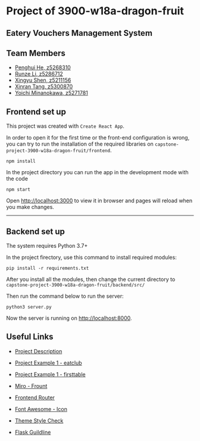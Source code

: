 # Project of 3900-w18a-dragon-fruit

## Eatery Vouchers Management System



## Team Members

-   [Penghui He, z5268310](https://webcms3.cse.unsw.edu.au/users/z5268310)
-   [Runze Li, z5286712](https://webcms3.cse.unsw.edu.au/users/z5286712)
-   [Xingyu Shen, z5211156](https://webcms3.cse.unsw.edu.au/users/z5211156)
-   [Xinran Tang, z5300870](https://webcms3.cse.unsw.edu.au/users/z5300870)
-   [Yoichi Minanokawa, z5271781](https://webcms3.cse.unsw.edu.au/users/z5271781)

## Frontend set up 

This project was created with `Create React App`.

In order to open it for the first time or the front-end configuration is wrong, you can try to run the installation of the required libraries on `capstone-project-3900-w18a-dragon-fruit/frontend`.

```
npm install
```

In the project directory you can run the app in the development mode with the code
```
npm start
```
Open [http://localhost:3000](http://localhost:3000) to view it in browser and pages will reload when you make changes.

---

## Backend set up

The system requires Python 3.7+

In the project firectory, use this command to install required modules:

```
pip install -r requirements.txt
```

After you install all the modules, then change the current directory to `capstone-project-3900-w18a-dragon-fruit/backend/src/`

Then run the command below to run the server:

```
python3 server.py
```

Now the server is running on [http://localhost:8000](http://localhost:8000).

## Useful Links

-   [Project Description](https://webcms3.cse.unsw.edu.au/COMP9900/22T2/resources/77128)
-   [Project Example 1 - eatclub](https://eatclub.com.au/)
-   [Project Example 1 - firsttable](https://www.firsttable.com.au/sydney)

-   [Miro - Frount](https://miro.com/app/dashboard/)
-   [Frontend Router](https://reactrouter.com/docs/en/v6/getting-started/tutorial)
-   [Font Awesome - Icon](https://fontawesome.com/icons)
-   [Theme Style Check](https://bareynol.github.io/mui-theme-creator/)
-   [Flask Guildline](https://flask.palletsprojects.com/en/2.2.x/)
